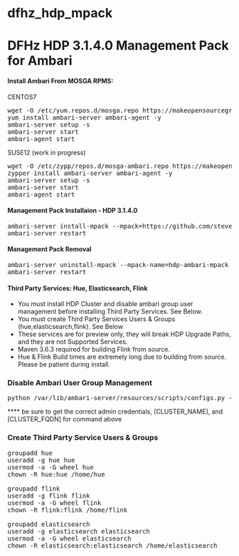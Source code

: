 # dfhz_hdp_mpack
<h1>DFHz HDP 3.1.4.0 Management Pack for Ambari</h1>

<b><i> </i></b>

#### Install Ambari From MOSGA RPMS:
CENTOS7
<pre>wget -O /etc/yum.repos.d/mosga.repo https://makeopensourcegreatagain.com/repos/centos/7/ambari/2.7.5.0/mosga-ambari.repo
yum install ambari-server ambari-agent -y
ambari-server setup -s
ambari-server start
ambari-agent start</pre>
SUSE12 (work in progress)
<pre>wget -O /etc/zypp/repos.d/mosga-ambari.repo https://makeopensourcegreatagain.com/repos/suse/12/ambari/2.7.5.0/mosga-ambari.repo
zypper install ambari-server ambari-agent -y
ambari-server setup -s
ambari-server start
ambari-agent start</pre>
#### Management Pack Installaion - HDP 3.1.4.0
<pre>ambari-server install-mpack --mpack=https://github.com/steven-dfheinz/dfhz_hdp_mpack/raw/master/hdp-ambari-mpack-3.1.4.0.tar.gz --verbose
ambari-server restart</pre>

#### Management Pack Removal
<pre>ambari-server uninstall-mpack --mpack-name=hdp-ambari-mpack
ambari-server restart</pre>


#### Third Party Services: Hue, Elasticsearch, Flink
- You must install HDP Cluster and disable ambari group user management before installing Third Party Services. See Below.
- You must create Third Party Services Users & Groups (hue,elasticsearch,flink). See Below
- These services are for preview only, they will break HDP Upgrade Paths, and they are not Supported Services.
- Maven 3.6.3 required for building Flink from source.
- Hue & Flink Build times are extremely long due to building from source.  Please be patient during install.


### Disable Ambari User Group Management
<pre>python /var/lib/ambari-server/resources/scripts/configs.py -u admin -p admin -n [CLUSTER_NAME] -l [CLUSTER_FQDN] -t 8080 -a set -c cluster-env -k  ignore_groupsusers_create -v true</pre>
**** be sure to get the correct admin credentials, [CLUSTER_NAME], and [CLUSTER_FQDN] for command above

### Create Third Party Service Users & Groups
<pre>
groupadd hue
useradd -g hue hue
usermod -a -G wheel hue
chown -R hue:hue /home/hue

groupadd flink
useradd -g flink flink
usermod -a -G wheel flink
chown -R flink:flink /home/flink

groupadd elasticsearch
useradd -g elasticsearch elasticsearch
usermod -a -G wheel elasticsearch
chown -R elasticsearch:elasticsearch /home/elasticsearch
</pre>